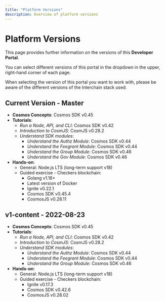 ```yaml
---
title: "Platform Versions"
description: Overview of platform versions
---
```


# Platform Versions

<HighlightBox type="info">

This page provides further information on the versions of this **Developer Portal**.

</HighlightBox>

You can select different versions of this portal in the dropdown in the upper, right-hand corner of each page.

When selecting the version of this portal you want to work with, please be aware of the different versions of the Interchain stack used.

## Current Version - Master

* **Cosmos Concepts**: Cosmos SDK v0.45
* **Tutorials**:
	* _Run a Node, API, and CLI_: Cosmos SDK v0.42
	* _Introduction to CosmJS_: CosmJS v0.28.2
	* _Understand SDK modules_:
		* _Understand the Authz Module_: Cosmos SDK v0.44
		* _Understand the Feegrant Module_: Cosmos SDK v0.44
		* _Understand the Group Module_: Cosmos SDK v0.46
		* _Understand the Gov Module_: Cosmos SDK v0.46
* **Hands-on**:
	* General: Node.js LTS (long-term support v18)
	* Guided exercise - Checkers blockchain:
		* Golang v1.16+
		* Latest version of Docker
		* Ignite v0.22.1
		* Cosmos SDK v0.45.4
		* CosmosJS v0.28.11

## v1-content - 2022-08-23

* **Cosmos Concepts**: Cosmos SDK v0.45
* **Tutorials**:
	* _Run a Node, API, and CLI_: Cosmos SDK v0.42
	* _Introduction to CosmJS_: CosmJS v0.28.2
	* _Understand SDK modules_:
		* _Understand the Authz Module_: Cosmos SDK v0.44
		* _Understand the Feegrant Module_: Cosmos SDK v0.44
		* _Understand the Group Module_: Cosmos SDK v0.46
* **Hands-on**:
	* General: Node.js LTS (long-term support v18)
	* Guided exercise - Checkers blockchain:
		* Ignite v0.17.3
		* Cosmos SDK v0.42.6
		* CosmosJS v0.28.02
